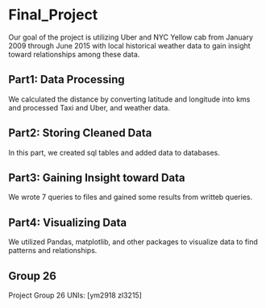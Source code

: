 # Final_Project
Our goal of the project is utilizing Uber and NYC Yellow cab from January 2009 through June 2015 with local historical weather data to gain insight toward relationships among these data. 
## Part1: Data Processing
We calculated the distance by converting latitude and longitude into kms and processed Taxi and Uber, and weather data.
## Part2: Storing Cleaned Data
In this part, we created sql tables and added data to databases.
## Part3: Gaining Insight toward Data
We wrote 7 queries to files and gained some results from writteb queries.
## Part4: Visualizing Data
We utilized Pandas, matplotlib, and other packages to visualize data to find patterns and relationships.
## Group 26
Project Group 26
UNIs: [ym2918 zl3215]
